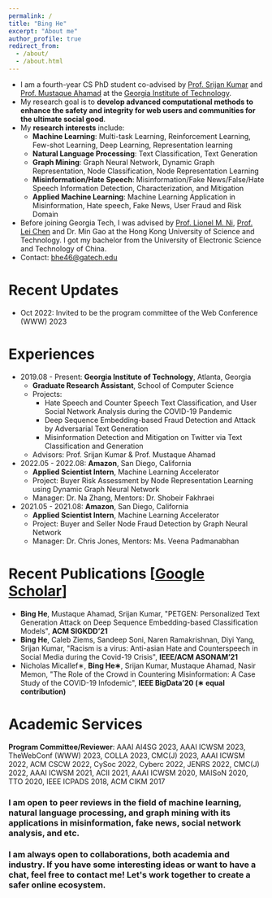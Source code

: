 ```yaml
---
permalink: /
title: "Bing He"
excerpt: "About me"
author_profile: true
redirect_from: 
  - /about/
  - /about.html
---
```


- I am a fourth-year CS PhD student 
  co-advised by [Prof. Srijan Kumar](https://faculty.cc.gatech.edu/~srijan/) and 
  [Prof. Mustaque Ahamad](https://www.cc.gatech.edu/people/mustaque-ahamad) 
  at the [Georgia Institute of Technology](https://www.gatech.edu/).
- My research goal is to **develop advanced computational methods 
  to enhance the safety and integrity for web users and communities for the ultimate social good**.
- My **research interests** include:
  - **Machine Learning**: Multi-task Learning, Reinforcement Learning, Few-shot Learning, Deep Learning, Representation learning
  - **Natural Language Processing**: Text Classification, Text Generation
  - **Graph Mining**: Graph Neural Network, Dynamic Graph Representation, Node Classification, Node Representation Learning
  - **Misinformation/Hate Speech**: Misinformation/Fake News/False/Hate Speech Information Detection, Characterization, and Mitigation
  - **Applied Machine Learning**: Machine Learning Application in Misinformation, Hate speech, Fake News, User Fraud and Risk Domain
- Before joining Georgia Tech, I was advised by [Prof. Lionel M. Ni](https://www.cse.ust.hk/~ni/), [Prof. Lei Chen](https://cse.hkust.edu.hk/~leichen/) and Dr. Min Gao 
  at the Hong Kong University of Science and Technology. 
  I got my bachelor from the University of Electronic Science and Technology of China.
- Contact: bhe46@gatech.edu

# Recent Updates
- Oct 2022: Invited to be the program committee of the Web Conference (WWW) 2023

# Experiences
- 2019.08 - Present: **Georgia Institute of Technology**, Atlanta, Georgia
  * **Graduate Research Assistant**, School of Computer Science
  * Projects: 
    * Hate Speech and Counter Speech Text Classification, and User Social Network Analysis during the COVID-19 Pandemic
    * Deep Sequence Embedding-based Fraud Detection and Attack by Adversarial Text Generation
    * Misinformation Detection and Mitigation on Twitter via Text Classification and Generation 
  * Advisors: Prof. Srijan Kumar & Prof. Mustaque Ahamad
- 2022.05 - 2022.08: **Amazon**, San Diego, California
  * **Applied Scientist Intern**, Machine Learning Accelerator
  * Project: Buyer Risk Assessment by Node Representation Learning using Dynamic Graph Neural Network
  * Manager: Dr. Na Zhang, Mentors: Dr. Shobeir Fakhraei
- 2021.05 - 2021.08: **Amazon**, San Diego, California
  * **Applied Scientist Intern**, Machine Learning Accelerator
  * Project: Buyer and Seller Node Fraud Detection by Graph Neural Network
  * Manager: Dr. Chris Jones, Mentors: Ms. Veena Padmanabhan


# Recent Publications [[Google Scholar](https://scholar.google.com/citations?user=BoGbpiIAAAAJ&hl=en)]
- **Bing He**, Mustaque Ahamad, Srijan Kumar, "PETGEN: Personalized Text Generation Attack on Deep
Sequence Embedding-based Classification Models", **ACM SIGKDD’21**
- **Bing He**, Caleb Ziems, Sandeep Soni, Naren Ramakrishnan, Diyi Yang, Srijan Kumar, "Racism is a
virus: Anti-asian Hate and Counterspeech in Social Media during the Covid-19 Crisis", **IEEE/ACM
ASONAM’21**
- Nicholas Micallef∗, **Bing He∗**, Srijan Kumar, Mustaque Ahamad, Nasir Memon, "The Role of the Crowd
in Countering Misinformation: A Case Study of the COVID-19 Infodemic", **IEEE BigData’20 (∗ equal
contribution)**

# Academic Services
<!---
Goal: at least 50 review records for my future development
- Added ICWSM'23: # of reviews: 13
- on Oct 26 2022, Added 2022 The 14th International Conference on Cyber-Enabled Distributed Computing and Knowledge Discovery: # of reviews: 14
- on Oct 29 2022, Got the review invitation from JENRS, but, just an application, list it as a potential, but I do not include it
- on Dec 2 2022, accepted the invitation to AAAI AI4SG 2023: the number is: 15
- on Dec 16 2022, finished the review of tspc CMC, include it, and the total number is: 16
- on Dec 27 2022, got the invitation for the review of CMC due on Jan 2023, and the total number is: 17
-->
**Program Committee/Reviewer**: 
AAAI AI4SG 2023, AAAI ICWSM 2023, TheWebConf (WWW) 2023, COLLA 2023, CMC(J) 2023,
AAAI ICWSM 2022, ACM CSCW 2022, CySoc 2022, Cyberc 2022, JENRS 2022, CMC(J) 2022, 
AAAI ICWSM 2021, ACII 2021, 
AAAI ICWSM 2020, MAISoN 2020, TTO 2020, 
IEEE ICPADS 2018, 
ACM CIKM 2017

### I am open to peer reviews in the field of machine learning, natural language processing, and graph mining with its applications in misinformation, fake news, social network analysis, and etc.
### I am always open to collaborations, both academia and industry. If you have some interesting ideas or want to have a chat, feel free to contact me! Let's work together to create a safer online ecosystem.
